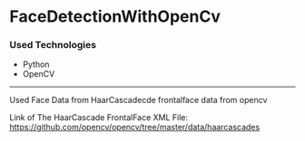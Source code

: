 # FaceDetectionWithOpenCv

### Used Technologies
- Python
- OpenCV

***
Used Face Data from HaarCascadecde frontalface data from opencv

Link of The HaarCascade FrontalFace XML File:
https://github.com/opencv/opencv/tree/master/data/haarcascades
